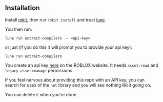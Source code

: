## Installation

Install [rokit](https://github.com/rojo-rbx/rokit), then run `rokit install` and trust [lune](https://lune-org.github.io/docs).

You then run:

```
lune run extract-compilers -- <api-key>
```

or just (if you do this it will prompt you to provide your api key):

```
lune run extract-compilers
```

You create an api key [here](https://create.roblox.com/dashboard/credentials?activeTab=ApiKeysTab) on the ROBLOX website. It needs `asset:read` and `legacy-asset:manage` permissions.

If you feel nervous about providing this repo with an API key, you can search for uses of the `net` library and you will see nothing illicit going on.

You can delete it when you're done.
